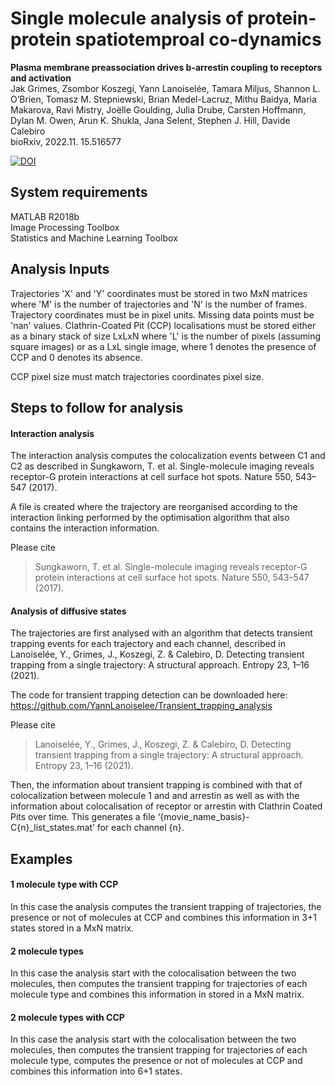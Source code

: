 # Single molecule analysis of protein-protein spatiotemproal co-dynamics
**Plasma membrane preassociation drives b-arrestin coupling to receptors and activation**  
Jak Grimes, Zsombor Koszegi, Yann Lanoiselée, Tamara Miljus, Shannon L. O’Brien, Tomasz M. Stepniewski, Brian Medel-Lacruz, Mithu Baidya, Maria Makarova, Ravi Mistry, Joëlle Goulding, Julia Drube, Carsten Hoffmann, Dylan M. Owen, Arun K. Shukla, Jana Selent, Stephen J. Hill, Davide Calebiro  
bioRxiv, 2022.11. 15.516577

[![DOI](https://zenodo.org/badge/570954506.svg)](https://zenodo.org/badge/latestdoi/570954506)

## System requirements
MATLAB R2018b  
Image Processing Toolbox  
Statistics and Machine Learning Toolbox

## Analysis Inputs
Trajectories 'X' and 'Y' coordinates must be stored in two MxN matrices where 'M' is the number of trajectories and 'N' is the number of frames. Trajectory coordinates must be in pixel units. Missing data points must be 'nan' values.
Clathrin-Coated Pit (CCP) localisations must be stored either as a binary stack of size LxLxN where 'L' is the number of pixels (assuming square images) or as a LxL single image, where 1 denotes the presence of CCP and 0 denotes its absence.

CCP pixel size must match trajectories coordinates pixel size.

## Steps to follow for analysis

#### Interaction analysis
The interaction analysis computes the colocalization events between C1 and C2 as described in Sungkaworn, T. et al. Single-molecule imaging reveals receptor-G protein interactions at cell surface hot spots. Nature 550, 543–547 (2017).

A file is created  where the trajectory are reorganised according to the interaction linking performed by the optimisation algorithm that also contains the interaction information.

Please cite 
>Sungkaworn, T. et al. Single-molecule imaging reveals receptor-G protein interactions at cell surface hot spots. Nature 550, 543–547 (2017).

#### Analysis of diffusive states
The trajectories are first analysed with an algorithm that detects transient trapping events for each trajectory and each channel, described in Lanoiselée, Y., Grimes, J., Koszegi, Z. & Calebiro, D. Detecting transient trapping from a single trajectory: A structural approach. Entropy 23, 1–16 (2021). 

The code for transient trapping detection can be downloaded here: 
https://github.com/YannLanoiselee/Transient_trapping_analysis

Please cite 
>Lanoiselée, Y., Grimes, J., Koszegi, Z. & Calebiro, D. Detecting transient trapping from a single trajectory: A structural approach. Entropy 23, 1–16 (2021).

Then, the information about transient trapping is combined with that of colocalization between molecule 1 and and arrestin as well as with the information about colocalisation of receptor or arrestin with Clathrin Coated Pits over time. This generates a file ‘{movie_name_basis}-C{n}_list_states.mat’ for each channel {n}.

## Examples

#### 1 molecule type with CCP
In this case the analysis computes the transient trapping of trajectories, the presence or not of molecules at CCP and combines this information in 3+1 states stored in a MxN matrix. 

#### 2 molecule types

In this case the analysis start with the colocalisation between the two molecules, then computes the transient trapping for trajectories of each molecule type and combines this information in stored in a MxN matrix. 

#### 2 molecule types with CCP

In this case the analysis start with the colocalisation between the two molecules, then computes the transient trapping for trajectories of each molecule type, computes the presence or not of molecules at CCP and combines this information into 6+1 states. 

